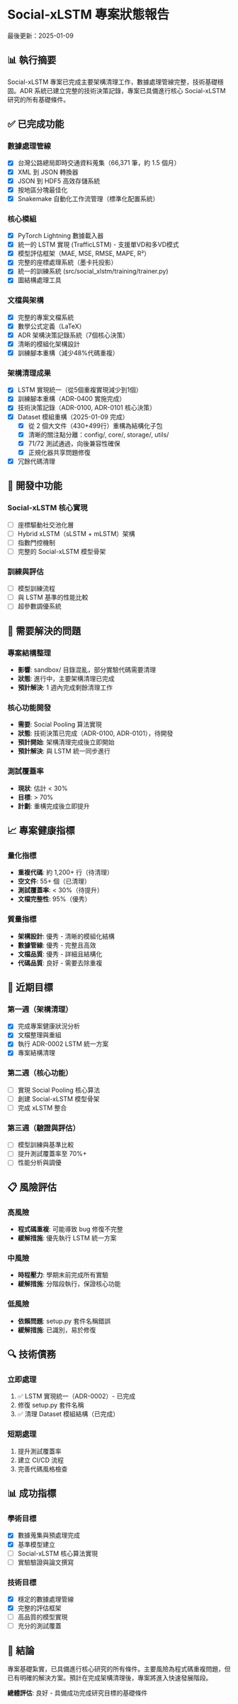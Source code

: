 # Social-xLSTM 專案狀態報告

最後更新：2025-01-09

## 📊 執行摘要

Social-xLSTM 專案已完成主要架構清理工作，數據處理管線完整，技術基礎穩固。ADR 系統已建立完整的技術決策記錄，專案已具備進行核心 Social-xLSTM 研究的所有基礎條件。

## ✅ 已完成功能

### 數據處理管線
- [x] 台灣公路總局即時交通資料蒐集（66,371 筆，約 1.5 個月）
- [x] XML 到 JSON 轉換器
- [x] JSON 到 HDF5 高效存儲系統
- [x] 按地區分塊最佳化
- [x] Snakemake 自動化工作流管理（標準化配置系統）

### 核心模組
- [x] PyTorch Lightning 數據載入器
- [x] 統一的 LSTM 實現 (TrafficLSTM) - 支援單VD和多VD模式
- [x] 模型評估框架（MAE, MSE, RMSE, MAPE, R²）
- [x] 完整的座標處理系統（墨卡托投影）
- [x] 統一的訓練系統 (src/social_xlstm/training/trainer.py)
- [x] 圖結構處理工具

### 文檔與架構
- [x] 完整的專案文檔系統
- [x] 數學公式定義（LaTeX）
- [x] ADR 架構決策記錄系統（7個核心決策）
- [x] 清晰的模組化架構設計
- [x] 訓練腳本重構（減少48%代碼重複）

### 架構清理成果
- [x] LSTM 實現統一（從5個重複實現減少到1個）
- [x] 訓練腳本重構（ADR-0400 實施完成）
- [x] 技術決策記錄（ADR-0100, ADR-0101 核心決策）
- [x] Dataset 模組重構（2025-01-09 完成）
  - [x] 從 2 個大文件（430+499行）重構為結構化子包
  - [x] 清晰的關注點分離：config/, core/, storage/, utils/
  - [x] 71/72 測試通過，向後兼容性確保
  - [x] 正規化器共享問題修復
- [x] 冗餘代碼清理

## 🚧 開發中功能

### Social-xLSTM 核心實現
- [ ] 座標驅動社交池化層
- [ ] Hybrid xLSTM（sLSTM + mLSTM）架構
- [ ] 指數門控機制
- [ ] 完整的 Social-xLSTM 模型骨架

### 訓練與評估
- [ ] 模型訓練流程
- [ ] 與 LSTM 基準的性能比較
- [ ] 超參數調優系統

## 🔴 需要解決的問題

### 專案結構整理
- **影響**: sandbox/ 目錄混亂，部分實驗代碼需要清理
- **狀態**: 進行中，主要架構清理已完成
- **預計解決**: 1 週內完成剩餘清理工作

### 核心功能開發
- **需要**: Social Pooling 算法實現
- **狀態**: 技術決策已完成（ADR-0100, ADR-0101），待開發
- **預計開始**: 架構清理完成後立即開始
- **預計解決**: 與 LSTM 統一同步進行

### 測試覆蓋率
- **現狀**: 估計 < 30%
- **目標**: > 70%
- **計劃**: 重構完成後立即提升

## 📈 專案健康指標

### 量化指標
- **重複代碼**: 約 1,200+ 行（待清理）
- **空文件**: 55+ 個（已清理）
- **測試覆蓋率**: < 30%（待提升）
- **文檔完整性**: 95%（優秀）

### 質量指標
- **架構設計**: 優秀 - 清晰的模組化結構
- **數據管線**: 優秀 - 完整且高效
- **文檔品質**: 優秀 - 詳細且結構化
- **代碼品質**: 良好 - 需要去除重複

## 🎯 近期目標

### 第一週（架構清理）
- [x] 完成專案健康狀況分析
- [x] 文檔整理與重組
- [x] 執行 ADR-0002 LSTM 統一方案
- [x] 專案結構清理

### 第二週（核心功能）
- [ ] 實現 Social Pooling 核心算法
- [ ] 創建 Social-xLSTM 模型骨架
- [ ] 完成 xLSTM 整合

### 第三週（驗證與評估）
- [ ] 模型訓練與基準比較
- [ ] 提升測試覆蓋率至 70%+
- [ ] 性能分析與調優

## 📋 風險評估

### 高風險
- **程式碼重複**: 可能導致 bug 修復不完整
- **緩解措施**: 優先執行 LSTM 統一方案

### 中風險
- **時程壓力**: 學期末前完成所有實驗
- **緩解措施**: 分階段執行，保證核心功能

### 低風險
- **依賴問題**: setup.py 套件名稱錯誤
- **緩解措施**: 已識別，易於修復

## 🔍 技術債務

### 立即處理
1. ✅ LSTM 實現統一（ADR-0002）- 已完成
2. 修復 setup.py 套件名稱
3. ✅ 清理 Dataset 模組結構（已完成）

### 短期處理
1. 提升測試覆蓋率
2. 建立 CI/CD 流程
3. 完善代碼風格檢查

## 📊 成功指標

### 學術目標
- [x] 數據蒐集與預處理完成
- [x] 基準模型建立
- [ ] Social-xLSTM 核心算法實現
- [ ] 實驗驗證與論文撰寫

### 技術目標
- [x] 穩定的數據處理管線
- [x] 完整的評估框架
- [ ] 高品質的模型實現
- [ ] 充分的測試覆蓋

## 🎉 結論

專案基礎紮實，已具備進行核心研究的所有條件。主要風險為程式碼重複問題，但已有明確的解決方案。預計在完成架構清理後，專案將進入快速發展階段。

**總體評估**: 良好 - 具備成功完成研究目標的基礎條件